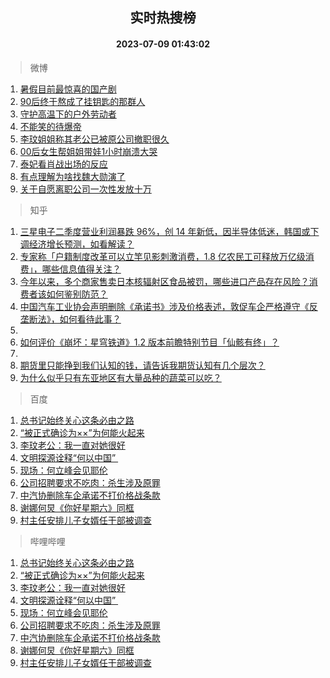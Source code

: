 <div align="center"><h2>实时热搜榜</h2><h4>2023-07-09 01:43:02</h4></div>

> 微博  

1. [暑假目前最惊喜的国产剧](https://s.weibo.com/weibo?q=%E6%9A%91%E5%81%87%E7%9B%AE%E5%89%8D%E6%9C%80%E6%83%8A%E5%96%9C%E7%9A%84%E5%9B%BD%E4%BA%A7%E5%89%A7&t=31&band_rank=1&Refer=top)<br />
2. [90后终于熬成了挂钥匙的那群人](https://s.weibo.com/weibo?q=%2390%E5%90%8E%E7%BB%88%E4%BA%8E%E7%86%AC%E6%88%90%E4%BA%86%E6%8C%82%E9%92%A5%E5%8C%99%E7%9A%84%E9%82%A3%E7%BE%A4%E4%BA%BA%23&t=31&band_rank=2&Refer=top)<br />
3. [守护高温下的户外劳动者](https://s.weibo.com/weibo?q=%23%E5%AE%88%E6%8A%A4%E9%AB%98%E6%B8%A9%E4%B8%8B%E7%9A%84%E6%88%B7%E5%A4%96%E5%8A%B3%E5%8A%A8%E8%80%85%23&t=31&band_rank=3&Refer=top)<br />
4. [不能笑的待爆帝](https://s.weibo.com/weibo?q=%23%E4%B8%8D%E8%83%BD%E7%AC%91%E7%9A%84%E5%BE%85%E7%88%86%E5%B8%9D%23&t=31&band_rank=4&Refer=top)<br />
5. [李玟姐姐称其老公已被原公司撤职很久](https://s.weibo.com/weibo?q=%23%E6%9D%8E%E7%8E%9F%E5%A7%90%E5%A7%90%E7%A7%B0%E5%85%B6%E8%80%81%E5%85%AC%E5%B7%B2%E8%A2%AB%E5%8E%9F%E5%85%AC%E5%8F%B8%E6%92%A4%E8%81%8C%E5%BE%88%E4%B9%85%23&t=31&band_rank=5&Refer=top)<br />
6. [00后女生帮姐姐带娃1小时崩溃大哭](https://s.weibo.com/weibo?q=%2300%E5%90%8E%E5%A5%B3%E7%94%9F%E5%B8%AE%E5%A7%90%E5%A7%90%E5%B8%A6%E5%A8%831%E5%B0%8F%E6%97%B6%E5%B4%A9%E6%BA%83%E5%A4%A7%E5%93%AD%23&t=31&band_rank=6&Refer=top)<br />
7. [泰妃看肖战出场的反应](https://s.weibo.com/weibo?q=%23%E6%B3%B0%E5%A6%83%E7%9C%8B%E8%82%96%E6%88%98%E5%87%BA%E5%9C%BA%E7%9A%84%E5%8F%8D%E5%BA%94%23&t=31&band_rank=7&Refer=top)<br />
8. [有点理解为啥找魏大勋演了](https://s.weibo.com/weibo?q=%23%E6%9C%89%E7%82%B9%E7%90%86%E8%A7%A3%E4%B8%BA%E5%95%A5%E6%89%BE%E9%AD%8F%E5%A4%A7%E5%8B%8B%E6%BC%94%E4%BA%86%23&t=31&band_rank=8&Refer=top)<br />
9. [关于自愿离职公司一次性发放十万](https://s.weibo.com/weibo?q=%23%E5%85%B3%E4%BA%8E%E8%87%AA%E6%84%BF%E7%A6%BB%E8%81%8C%E5%85%AC%E5%8F%B8%E4%B8%80%E6%AC%A1%E6%80%A7%E5%8F%91%E6%94%BE%E5%8D%81%E4%B8%87%23&t=31&band_rank=9&Refer=top)<br />

> 知乎  

1. [三星电子二季度营业利润暴跌 96%，创 14 年新低，因半导体低迷，韩国或下调经济增长预测，如看解读？](https://www.zhihu.com/question/611009487)<br />
2. [专家称「户籍制度改革可以立竿见影刺激消费，1.8 亿农民工可释放万亿级消费」，哪些信息值得关注？](https://www.zhihu.com/question/611031698)<br />
3. [今年以来，多个商家售卖日本核辐射区食品被罚，哪些进口产品存在风险？消费者该如何鉴别防范？](https://www.zhihu.com/question/611020761)<br />
4. [中国汽车工业协会声明删除《承诺书》涉及价格表述，敦促车企严格遵守《反垄断法》，如何看待此事？](https://www.zhihu.com/question/611038104)<br />
5. []()<br />
6. [如何评价《崩坏：星穹铁道》1.2 版本前瞻特别节目「仙骸有终」？](https://www.zhihu.com/question/611095107)<br />
7. []()<br />
8. [期货里只能挣到我们认知的钱，请告诉我期货认知有几个层次？](https://www.zhihu.com/question/610216009)<br />
9. [为什么似乎只有东亚地区有大量品种的蔬菜可以吃？](https://www.zhihu.com/question/37240268)<br />

> 百度  

1. [总书记始终关心这条必由之路](https://www.baidu.com/s?wd=%E6%80%BB%E4%B9%A6%E8%AE%B0%E5%A7%8B%E7%BB%88%E5%85%B3%E5%BF%83%E8%BF%99%E6%9D%A1%E5%BF%85%E7%94%B1%E4%B9%8B%E8%B7%AF&sa=fyb_news&rsv_dl=fyb_news)<br />
2. [“被正式确诊为××”为何能火起来](https://www.baidu.com/s?wd=%E2%80%9C%E8%A2%AB%E6%AD%A3%E5%BC%8F%E7%A1%AE%E8%AF%8A%E4%B8%BA%C3%97%C3%97%E2%80%9D%E4%B8%BA%E4%BD%95%E8%83%BD%E7%81%AB%E8%B5%B7%E6%9D%A5&sa=fyb_news&rsv_dl=fyb_news)<br />
3. [李玟老公：我一直对她很好](https://www.baidu.com/s?wd=%E6%9D%8E%E7%8E%9F%E8%80%81%E5%85%AC%EF%BC%9A%E6%88%91%E4%B8%80%E7%9B%B4%E5%AF%B9%E5%A5%B9%E5%BE%88%E5%A5%BD&sa=fyb_news&rsv_dl=fyb_news)<br />
4. [文明探源诠释“何以中国” ](https://www.baidu.com/s?wd=%E6%96%87%E6%98%8E%E6%8E%A2%E6%BA%90%E8%AF%A0%E9%87%8A%E2%80%9C%E4%BD%95%E4%BB%A5%E4%B8%AD%E5%9B%BD%E2%80%9D%C2%A0&sa=fyb_news&rsv_dl=fyb_news)<br />
5. [现场：何立峰会见耶伦](https://www.baidu.com/s?wd=%E7%8E%B0%E5%9C%BA%EF%BC%9A%E4%BD%95%E7%AB%8B%E5%B3%B0%E4%BC%9A%E8%A7%81%E8%80%B6%E4%BC%A6&sa=fyb_news&rsv_dl=fyb_news)<br />
6. [公司招聘要求不吃肉：杀生涉及原罪](https://www.baidu.com/s?wd=%E5%85%AC%E5%8F%B8%E6%8B%9B%E8%81%98%E8%A6%81%E6%B1%82%E4%B8%8D%E5%90%83%E8%82%89%EF%BC%9A%E6%9D%80%E7%94%9F%E6%B6%89%E5%8F%8A%E5%8E%9F%E7%BD%AA&sa=fyb_news&rsv_dl=fyb_news)<br />
7. [中汽协删除车企承诺不打价格战条款](https://www.baidu.com/s?wd=%E4%B8%AD%E6%B1%BD%E5%8D%8F%E5%88%A0%E9%99%A4%E8%BD%A6%E4%BC%81%E6%89%BF%E8%AF%BA%E4%B8%8D%E6%89%93%E4%BB%B7%E6%A0%BC%E6%88%98%E6%9D%A1%E6%AC%BE&sa=fyb_news&rsv_dl=fyb_news)<br />
8. [谢娜何炅《你好星期六》同框](https://www.baidu.com/s?wd=%E8%B0%A2%E5%A8%9C%E4%BD%95%E7%82%85%E3%80%8A%E4%BD%A0%E5%A5%BD%E6%98%9F%E6%9C%9F%E5%85%AD%E3%80%8B%E5%90%8C%E6%A1%86&sa=fyb_news&rsv_dl=fyb_news)<br />
9. [村主任安排儿子女婿任干部被调查](https://www.baidu.com/s?wd=%E6%9D%91%E4%B8%BB%E4%BB%BB%E5%AE%89%E6%8E%92%E5%84%BF%E5%AD%90%E5%A5%B3%E5%A9%BF%E4%BB%BB%E5%B9%B2%E9%83%A8%E8%A2%AB%E8%B0%83%E6%9F%A5&sa=fyb_news&rsv_dl=fyb_news)<br />

> 哔哩哔哩  

1. [总书记始终关心这条必由之路](https://www.baidu.com/s?wd=%E6%80%BB%E4%B9%A6%E8%AE%B0%E5%A7%8B%E7%BB%88%E5%85%B3%E5%BF%83%E8%BF%99%E6%9D%A1%E5%BF%85%E7%94%B1%E4%B9%8B%E8%B7%AF&sa=fyb_news&rsv_dl=fyb_news)<br />
2. [“被正式确诊为××”为何能火起来](https://www.baidu.com/s?wd=%E2%80%9C%E8%A2%AB%E6%AD%A3%E5%BC%8F%E7%A1%AE%E8%AF%8A%E4%B8%BA%C3%97%C3%97%E2%80%9D%E4%B8%BA%E4%BD%95%E8%83%BD%E7%81%AB%E8%B5%B7%E6%9D%A5&sa=fyb_news&rsv_dl=fyb_news)<br />
3. [李玟老公：我一直对她很好](https://www.baidu.com/s?wd=%E6%9D%8E%E7%8E%9F%E8%80%81%E5%85%AC%EF%BC%9A%E6%88%91%E4%B8%80%E7%9B%B4%E5%AF%B9%E5%A5%B9%E5%BE%88%E5%A5%BD&sa=fyb_news&rsv_dl=fyb_news)<br />
4. [文明探源诠释“何以中国” ](https://www.baidu.com/s?wd=%E6%96%87%E6%98%8E%E6%8E%A2%E6%BA%90%E8%AF%A0%E9%87%8A%E2%80%9C%E4%BD%95%E4%BB%A5%E4%B8%AD%E5%9B%BD%E2%80%9D%C2%A0&sa=fyb_news&rsv_dl=fyb_news)<br />
5. [现场：何立峰会见耶伦](https://www.baidu.com/s?wd=%E7%8E%B0%E5%9C%BA%EF%BC%9A%E4%BD%95%E7%AB%8B%E5%B3%B0%E4%BC%9A%E8%A7%81%E8%80%B6%E4%BC%A6&sa=fyb_news&rsv_dl=fyb_news)<br />
6. [公司招聘要求不吃肉：杀生涉及原罪](https://www.baidu.com/s?wd=%E5%85%AC%E5%8F%B8%E6%8B%9B%E8%81%98%E8%A6%81%E6%B1%82%E4%B8%8D%E5%90%83%E8%82%89%EF%BC%9A%E6%9D%80%E7%94%9F%E6%B6%89%E5%8F%8A%E5%8E%9F%E7%BD%AA&sa=fyb_news&rsv_dl=fyb_news)<br />
7. [中汽协删除车企承诺不打价格战条款](https://www.baidu.com/s?wd=%E4%B8%AD%E6%B1%BD%E5%8D%8F%E5%88%A0%E9%99%A4%E8%BD%A6%E4%BC%81%E6%89%BF%E8%AF%BA%E4%B8%8D%E6%89%93%E4%BB%B7%E6%A0%BC%E6%88%98%E6%9D%A1%E6%AC%BE&sa=fyb_news&rsv_dl=fyb_news)<br />
8. [谢娜何炅《你好星期六》同框](https://www.baidu.com/s?wd=%E8%B0%A2%E5%A8%9C%E4%BD%95%E7%82%85%E3%80%8A%E4%BD%A0%E5%A5%BD%E6%98%9F%E6%9C%9F%E5%85%AD%E3%80%8B%E5%90%8C%E6%A1%86&sa=fyb_news&rsv_dl=fyb_news)<br />
9. [村主任安排儿子女婿任干部被调查](https://www.baidu.com/s?wd=%E6%9D%91%E4%B8%BB%E4%BB%BB%E5%AE%89%E6%8E%92%E5%84%BF%E5%AD%90%E5%A5%B3%E5%A9%BF%E4%BB%BB%E5%B9%B2%E9%83%A8%E8%A2%AB%E8%B0%83%E6%9F%A5&sa=fyb_news&rsv_dl=fyb_news)<br />
